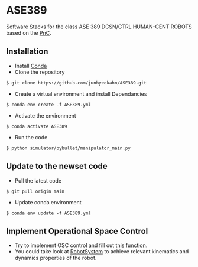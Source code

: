 # ASE389
Software Stacks for the class ASE 389 DCSN/CTRL HUMAN-CENT ROBOTS based on
the [PnC](https://github.com/junhyeokahn/PnC).


## Installation
- Install [Conda](https://docs.anaconda.com/anaconda/install/)
- Clone the repository
```
$ git clone https://github.com/junhyeokahn/ASE389.git
```
- Create a virtual environment and install Dependancies
```
$ conda env create -f ASE389.yml
```
- Activate the environment
```
$ conda activate ASE389
```
- Run the code
```
$ python simulator/pybullet/manipulator_main.py
```

## Update to the newset code
- Pull the latest code
```
$ git pull origin main
```
- Update conda environment
```
$ conda env update -f ASE389.yml
```

## Implement Operational Space Control
- Try to implement OSC control and fill out this [function](https://github.com/junhyeokahn/ASE389/blob/c59dcef47506383b7f99d1a4ece727023dd183ca/pnc/manipulator_pnc/manipulator_interface.py#L57).
- You could take look at [RobotSystem](https://github.com/junhyeokahn/ASE389/blob/main/pnc/robot_system/robot_system.py) to achieve relevant kinematics and dynamics properties of the robot.

